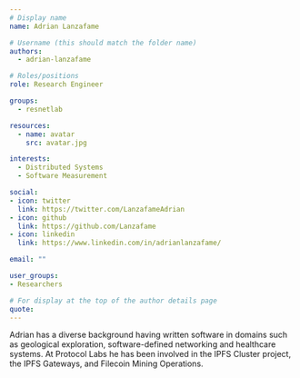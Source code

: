 ```yaml
---
# Display name
name: Adrian Lanzafame

# Username (this should match the folder name)
authors:
  - adrian-lanzafame

# Roles/positions
role: Research Engineer

groups:
  - resnetlab

resources:
  - name: avatar
    src: avatar.jpg

interests:
  - Distributed Systems
  - Software Measurement

social:
- icon: twitter
  link: https://twitter.com/LanzafameAdrian
- icon: github
  link: https://github.com/Lanzafame
- icon: linkedin
  link: https://www.linkedin.com/in/adrianlanzafame/

email: ""

user_groups:
- Researchers

# For display at the top of the author details page
quote:
---
```

Adrian has a diverse background having written software in domains such as geological exploration, software-defined networking and healthcare systems. At Protocol Labs he has been involved in the IPFS Cluster project, the IPFS Gateways, and Filecoin Mining Operations.
